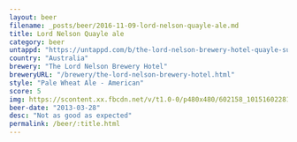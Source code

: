 ```yaml
---
layout: beer
filename: _posts/beer/2016-11-09-lord-nelson-quayle-ale.md
title: Lord Nelson Quayle ale
category: beer
untappd: "https://untappd.com/b/the-lord-nelson-brewery-hotel-quayle-summer-ale/73924"
country: "Australia"
brewery: "The Lord Nelson Brewery Hotel"
breweryURL: "/brewery/the-lord-nelson-brewery-hotel.html"
style: "Pale Wheat Ale - American"
score: 5
img: https://scontent.xx.fbcdn.net/v/t1.0-0/p480x480/602158_10151602281568745_1269833032_n.jpg?oh=6246da9d2734d0a104fbf7d5c9a71a9b&oe=5B3E3450
beer-date: "2013-03-28"
desc: "Not as good as expected"
permalink: /beer/:title.html
---
```

